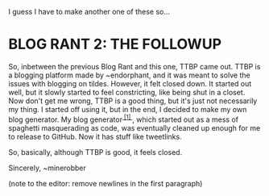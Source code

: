 I guess I have to make another one of these so...

# BLOG RANT 2: THE FOLLOWUP

So, inbetween the previous Blog Rant and this one, TTBP came out. TTBP is a blogging platform made by ~endorphant, and it was meant to solve the issues with
blogging on tildes. However, it felt closed down. It started out well, but it slowly started to feel constricting, like being shut in a closet. Now don't get me wrong,
TTBP is a good thing, but it's just not necessarily my thing. I started off using it, but in the end, I decided to make my own blog generator. My blog generator<sup>[ [1] ](https://github.com/MineRobber9000/blog-gen)</sup>,
which started out as a mess of spaghetti masquerading as code, was eventually cleaned up enough for me to release to GitHub. Now it has stuff like tweetlinks.

So, basically, although TTBP is good, it feels closed.

Sincerely,
	~minerobber

(note to the editor: remove newlines in the first paragraph)
